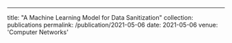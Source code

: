 ---
title: "A Machine Learning Model for Data Sanitization"
collection: publications
permalink: /publication/2021-05-06
date: 2021-05-06
venue: 'Computer Networks'